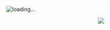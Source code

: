 <img
  src="https://cr-ss-service.azurewebsites.net/api/ScreenShot?widget=summary&username=fenilsonani&badges=3&show-avatar=false&style=--header-bg-color:%23000;--border-radius:5px"
     alt="loading..."
/>

<div align="center">
  <img src="https://profile-counter.glitch.me/fenilsonani/count.svg?"  />
</div>
